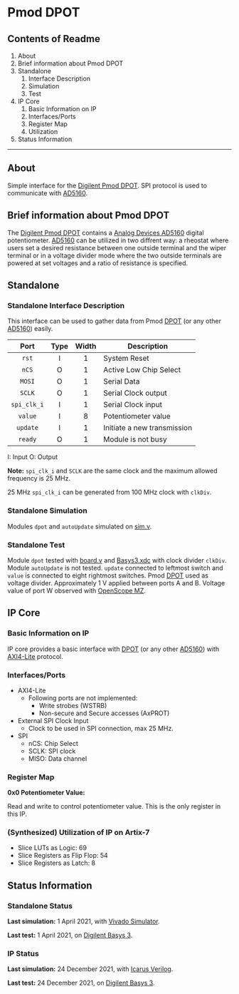 # Pmod DPOT

## Contents of Readme

1. About
2. Brief information about Pmod DPOT
3. Standalone
   1. Interface Description
   2. Simulation
   3. Test
4. IP Core
   1. Basic Information on IP
   2. Interfaces/Ports
   3. Register Map
   4. Utilization
5. Status Information

---

## About

Simple interface for the [Digilent Pmod DPOT](https://reference.digilentinc.com/reference/pmod/pmoddpot/start). SPI protocol is used to communicate with [AD5160](https://www.analog.com/media/en/technical-documentation/data-sheets/AD5160.pdf).

## Brief information about Pmod DPOT

The [Digilent Pmod DPOT](https://reference.digilentinc.com/reference/pmod/pmoddpot/start) contains a [Analog Devices AD5160](https://www.analog.com/media/en/technical-documentation/data-sheets/AD5160.pdf) digital potentiometer. [AD5160](https://www.analog.com/media/en/technical-documentation/data-sheets/AD5160.pdf) can be utilized in two diffrent way: a rheostat where users set a desired resistance between one outside terminal and the wiper terminal or in a voltage divider mode where the two outside terminals are powered at set voltages and a ratio of resistance is specified.

## Standalone

### Standalone Interface Description

This interface can be used to gather data from Pmod [DPOT](https://reference.digilentinc.com/reference/pmod/pmoddpot/start) (or any other [AD5160](https://www.analog.com/media/en/technical-documentation/data-sheets/AD5160.pdf)) easily.

|   Port   | Type | Width |  Description |
| :------: | :----: | :----: | ------ |
|  `rst`   | I | 1 | System Reset |
|  `nCS`   | O | 1 | Active Low Chip Select |
|  `MOSI`   | O | 1 | Serial Data |
|  `SCLK`   | O | 1 | Serial Clock output |
|  `spi_clk_i`   | I | 1 | Serial Clock input |
|  `value`   | I | 8 | Potentiometer value|
|  `update`   | I | 1 | Initiate a new transmission |
|  `ready`   | O | 1 | Module is not busy |

I: Input  O: Output

**Note:** `spi_clk_i` and `SCLK` are the same clock and the maximum allowed frequency is 25 MHz.

25 MHz `spi_clk_i` can be generated from 100 MHz clock with `clkDiv`.

### Standalone Simulation

Modules `dpot` and `autoUpdate` simulated on [sim.v](Simulation/sim.v).

### Standalone Test

Module `dpot` tested with [board.v](Test/board.v) and [Basys3.xdc](Test/Basys3.xdc) with clock divider `clkDiv`. Module `autoUpdate` is not tested. `update` connected to leftmost switch and `value` is connected to eight rightmost switches. Pmod [DPOT](https://reference.digilentinc.com/reference/pmod/pmoddpot/start) used as voltage divider. Approximately  1 V applied between ports A and B. Voltage value of port W observed with [OpenScope MZ](https://reference.digilentinc.com/reference/instrumentation/openscope-mz/start).

## IP Core

### Basic Information on IP

IP core provides a basic interface with [DPOT](https://reference.digilentinc.com/reference/pmod/pmoddpot/start) (or any other [AD5160](https://www.analog.com/media/en/technical-documentation/data-sheets/AD5160.pdf)) with [AXI4-Lite](https://developer.arm.com/documentation/ihi0022/latest) protocol.

### Interfaces/Ports

- AXI4-Lite
  - Following ports are not implemented:
    - Write strobes (WSTRB)
    - Non-secure and Secure accesses (AxPROT)
- External SPI Clock Input
  - Clock to be used in SPI connection, max 25 MHz.
- SPI
  - nCS: Chip Select
  - SCLK: SPI clock
  - MISO: Data channel

### Register Map

**0x0 Potentiometer Value:**

Read and write to control potentiometer value. This is the only register in this IP.

### (Synthesized) Utilization of IP on Artix-7

- Slice LUTs as Logic: 69
- Slice Registers as Flip Flop: 54
- Slice Registers as Latch: 8

## Status Information

### Standalone Status

**Last simulation:** 1 April 2021, with [Vivado Simulator](https://www.xilinx.com/products/design-tools/vivado/simulator.html).

**Last test:** 1 April 2021, on [Digilent Basys 3](https://reference.digilentinc.com/reference/programmable-logic/basys-3/reference-manual).

### IP Status

**Last simulation:** 24 December 2021, with [Icarus Verilog](http://iverilog.icarus.com).

**Last test:** 24 December 2021, on [Digilent Basys 3](https://reference.digilentinc.com/reference/programmable-logic/basys-3/reference-manual).
